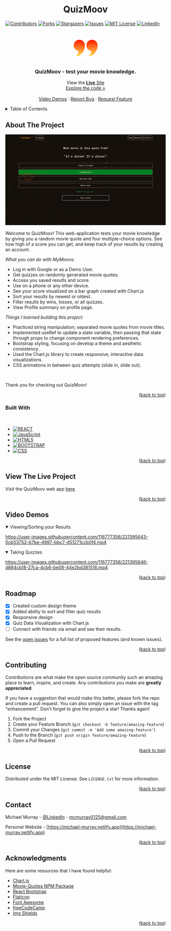 <h1 align="center">QuizMoov</h1>

<!-- Improved compatibility of back to top link: See: https://github.com/othneildrew/Best-README-Template/pull/73 -->

<a name="readme-top"></a>

<!-- PROJECT SHIELDS -->
<!--
*** I'm using markdown "reference style" links for readability.
*** Reference links are enclosed in brackets [ ] instead of parentheses ( ).
*** See the bottom of this document for the declaration of the reference variables
*** for contributors-url, forks-url, etc. This is an optional, concise syntax you may use.
*** https://www.markdownguide.org/basic-syntax/#reference-style-links
-->

[![Contributors][contributors-shield]][contributors-url]
[![Forks][forks-shield]][forks-url]
[![Stargazers][stars-shield]][stars-url]
[![Issues][issues-shield]][issues-url]
[![MIT License][license-shield]][license-url]
[![LinkedIn][linkedin-shield]][linkedin-url]

<!-- PROJECT LOGO -->
<br />
<div align="center">
  <a href="https://github.com/mcmurray0125/quizmoov">
    <img src="./public/quote-512.png" alt="Logo" width="75px" height="75px">
  </a>

  <h3 align="center">QuizMoov - test your movie knowledge.</h3>

  <p align="center">
    View the <a href ="https://quizmoov.netlify.app/"><strong>Live</strong> Site</a>
    <br />
    <a href="https://github.com/mcmurray0125/quizmoov">Explore the code »</a>
    <br />
    <br />
    <a href="#video-demos">Video Demos</a>
    ·
    <a href="https://github.com/mcmurray0125/quizmoov/issues">Report Bug</a>
    ·
    <a href="https://github.com/mcmurray0125/quizmoov/issues">Request Feature</a>
  </p>
</div>

<!-- TABLE OF CONTENTS -->
<details>
  <summary>Table of Contents</summary>
  <ol>
    <li>
      <a href="#about-the-project">About The Project</a>
      <ul>
        <li><a href="#built-with">Built With</a></li>
      </ul>
    </li>
    <li>
      <a href="#view-the-live-project">View the Live Project</a>
      <ul>
      </ul>
    </li>
    <li><a href="#video-demos">Video Demos</a></li>
    <li><a href="#roadmap">Roadmap</a></li>
    <li><a href="#contributing">Contributing</a></li>
    <li><a href="#license">License</a></li>
    <li><a href="#contact">Contact</a></li>
    <li><a href="#acknowledgments">Acknowledgments</a></li>
  </ol>
</details>

<!-- ABOUT THE PROJECT -->

## About The Project

[![Product Name Screen Shot][product-screenshot]](https://github.com/mcmurray0125/quizmoov)

Welcome to QuizMoov! This web-application tests your movie knowledge by giving you a random movie quote and four multiple-choice options. See how high of a score you can get, and keep track of your results by creating an account.

_What you can do with MyMoovs:_

- Log in with Google or as a Demo User.
- Get quizzes on randomly generated movie quotes.
- Access you saved results and score.
- Use on a phone or any other device.
- See your score visualized on a bar graph created with Chart.js
- Sort your results by newest or oldest.
- Filter results by wins, losses, or all quizzes.
- View Profile summary on profile page.

_Things I learned building this project:_

- Practiced string manipulation; separated movie quotes from movie titles.
- Implemented useRef to update a state variable, then passing that state through props to change component rendering preferences.
- Bootstrap styling, focusing on develop a theme and aesthetic consistency.
- Used the Chart.js library to create responsive, interactive data visualizations.
- CSS animations in between quiz attempts (slide in, slide out).

<br>

Thank you for checking out QuizMoov!

<p align="right">(<a href="#readme-top">back to top</a>)</p>

### Built With

<br>

- [![REACT][react.js]][react-url]
- [![JavaScript][javascript.com]][javascript-url]
- [![HTML5][html.org]][html-url]
- [![BOOTSTRAP][bootstrap.com]][bootstrap-url]
- [![CSS][css.org]][css-url]

<p align="right">(<a href="#readme-top">back to top</a>)</p>

<!-- GETTING STARTED -->

## View The Live Project

Visit the QuizMoov web app <a href ="https://quizmoov.netlify.app/">here</a>

<p align="right">(<a href="#readme-top">back to top</a>)</p>
<!-- USAGE EXAMPLES -->

## Video Demos

<details open>
  <summary>Viewing/Sorting your Results</summary>



https://user-images.githubusercontent.com/116777356/221395643-0cb53752-b7be-4997-bbc7-d51271ccb0f4.mp4



</details>

<details open>
  <summary>Taking Quizzes</summary>



https://user-images.githubusercontent.com/116777356/221395646-d884cb18-27ca-4cb6-be08-44e2bd381518.mp4



</details>

<p align="right">(<a href="#readme-top">back to top</a>)</p>

<!-- ROADMAP -->

## Roadmap

- [x] Created custom design theme
- [x] Added ability to sort and filter quiz results
- [x] Responsive design
- [x] Quiz Data Visualization with Chart.js
- [ ] Connect with friends via email and see their results.

See the [open issues](https://github.com/mcmurray0125/quizmoov/issues) for a full list of proposed features (and known issues).

<p align="right">(<a href="#readme-top">back to top</a>)</p>

<!-- CONTRIBUTING -->

## Contributing

Contributions are what make the open source community such an amazing place to learn, inspire, and create. Any contributions you make are **greatly appreciated**.

If you have a suggestion that would make this better, please fork the repo and create a pull request. You can also simply open an issue with the tag "enhancement".
Don't forget to give the project a star! Thanks again!

1. Fork the Project
2. Create your Feature Branch (`git checkout -b feature/amazing-feature`)
3. Commit your Changes (`git commit -m 'Add some amazing-feature'`)
4. Push to the Branch (`git push origin feature/amazing-feature`)
5. Open a Pull Request

<p align="right">(<a href="#readme-top">back to top</a>)</p>

<!-- LICENSE -->

## License

Distributed under the MIT License. See `LICENSE.txt` for more information.

<p align="right">(<a href="#readme-top">back to top</a>)</p>

<!-- CONTACT -->

## Contact

Michael Murray - [@LinkedIn](https://www.linkedin.com/in/michaelchristophermurray/) - mcmurray0125@gmail.com

Personal Website - [https://michael-murray.netlify.app](https://michael-murray.netlify.app)

<p align="right">(<a href="#readme-top">back to top</a>)</p>

<!-- ACKNOWLEDGMENTS -->

## Acknowledgments

Here are some resources that I have found helpful:

- [Chart.js](https://www.chartjs.org/)
- [Movie-Quotes NPM Package](https://www.npmjs.com/package/movie-quotes)
- [React Bootstrap](https://react-bootstrap.github.io/)
- [Flaticon](https://www.flaticon.com/)
- [Font Awesome](https://fontawesome.com)
- [freeCodeCamp](https://www.youtube.com/@freecodecamp)
- [Img Shields](https://shields.io)

<p align="right">(<a href="#readme-top">back to top</a>)</p>

<!-- MARKDOWN LINKS & IMAGES -->
<!-- https://www.markdownguide.org/basic-syntax/#reference-style-links -->

[contributors-shield]: https://img.shields.io/github/contributors/mcmurray0125/quizmoov.svg?style=for-the-badge
[contributors-url]: https://github.com/mcmurray0125/quizmoov/graphs/contributors
[forks-shield]: https://img.shields.io/github/forks/mcmurray0125/quizmoov.svg?style=for-the-badge
[forks-url]: https://github.com/mcmurray0125/quizmoov/network/members
[stars-shield]: https://img.shields.io/github/stars/mcmurray0125/quizmoov.svg?style=for-the-badge
[stars-url]: https://github.com/mcmurray0125/quizmoov/stargazers
[issues-shield]: https://img.shields.io/github/issues/mcmurray0125/quizmoov.svg?style=for-the-badge
[issues-url]: https://github.com/mcmurray0125/quizmoov/issues
[license-shield]: https://img.shields.io/github/license/mcmurray0125/quizmoov.svg?style=for-the-badge
[license-url]: https://github.com/mcmurray0125/quizmoov/blob/main/LICENSE.txt
[linkedin-shield]: https://img.shields.io/badge/-LinkedIn-black.svg?style=for-the-badge&logo=linkedin&colorB=555
[linkedin-url]: https://linkedin.com/in/michaelchristophermurray
[product-screenshot]: /public/quiz-img.png
[next.js]: https://img.shields.io/badge/next.js-000000?style=for-the-badge&logo=nextdotjs&logoColor=white
[next-url]: https://nextjs.org/
[react.js]: https://img.shields.io/badge/React-20232A?style=for-the-badge&logo=react&logoColor=61DAFB
[react-url]: https://reactjs.org/
[vue.js]: https://img.shields.io/badge/Vue.js-35495E?style=for-the-badge&logo=vuedotjs&logoColor=4FC08D
[vue-url]: https://vuejs.org/
[angular.io]: https://img.shields.io/badge/Angular-DD0031?style=for-the-badge&logo=angular&logoColor=white
[angular-url]: https://angular.io/
[svelte.dev]: https://img.shields.io/badge/Svelte-4A4A55?style=for-the-badge&logo=svelte&logoColor=FF3E00
[svelte-url]: https://svelte.dev/
[laravel.com]: https://img.shields.io/badge/Laravel-FF2D20?style=for-the-badge&logo=laravel&logoColor=white
[laravel-url]: https://laravel.com
[bootstrap.com]: https://img.shields.io/badge/Bootstrap-563D7C?style=for-the-badge&logo=bootstrap&logoColor=white
[bootstrap-url]: https://getbootstrap.com
[jquery.com]: https://img.shields.io/badge/jQuery-0769AD?style=for-the-badge&logo=jquery&logoColor=white
[jquery-url]: https://jquery.com
[javascript.com]: https://img.shields.io/badge/JavaScript-F7DF1E?logo=javascript&logoColor=000&style=for-the-badge
[javascript-url]: https://javascript.com/
[html.org]: https://img.shields.io/badge/HTML5-E34F26?logo=html5&logoColor=fff&style=for-the-badge
[html-url]: https://w3.org/html/
[css.org]: https://img.shields.io/badge/CSS3-1572B6?logo=css3&logoColor=fff&style=for-the-badge
[css-url]: https://www.w3.org/Style/CSS/Overview.en.html

<!-- This README file uses a template created by another person. View the source code of the original creator here: https://github.com/othneildrew/Best-README-Template/blob/master/LICENSE.txt -->
